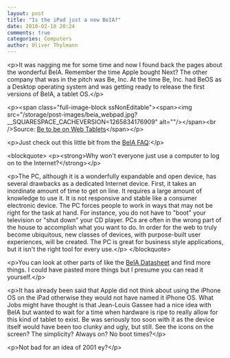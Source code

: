 ```yaml
---
layout: post
title: "Is the iPad just a new BeIA?"
date: 2010-02-10 20:24
comments: true
categories: Computers
author: Oliver Thylmann
---
```






&lt;p&gt;It was nagging me for some time and now I found back the pages about the wonderful BeIA. Remember the time Apple bought Next? The other company that was in the pitch was Be, Inc. At the time Be, Inc. had BeOS as a Desktop operating system and was getting ready to release the first versions of BeIA, a tablet OS.&lt;/p&gt;

&lt;p&gt;&lt;span class=&quot;full-image-block ssNonEditable&quot;&gt;&lt;span&gt;&lt;img src=&quot;/storage/post-images/beia_webpad.jpg?__SQUARESPACE_CACHEVERSION=1265834176909&quot; alt=&quot;&quot;/&gt;&lt;/span&gt;&lt;br /&gt;Source: [Be to be on Web Tablets](http://www.geek.com/articles/news/be-to-be-on-web-tablets-20000810/)&lt;/span&gt;&lt;/p&gt;

&lt;p&gt;Just check out this little bit from the [BeIA FAQ](http://web.archive.org/web/20010608092643/www.be.com/products/beiafaq.html):&lt;/p&gt;

&lt;blockquote&gt;
  &lt;p&gt;&lt;strong&gt;Why won't everyone just use a computer to log on to the Internet?&lt;/strong&gt;&lt;/p&gt;
  
  &lt;p&gt;The PC, although it is a wonderfully expandable and open device, has several drawbacks as a dedicated Internet device. First, it takes an inordinate amount of time to get on line. It requires a large amount of knowledge to use it. It is not responsive and stable like a consumer electronic device. The PC forces people to work in ways that may not be right for the task at hand. For instance, you do not have to &quot;boot&quot; your television or &quot;shut down&quot; your CD player. PCs are often in the wrong part of the house to accomplish what you want to do. In order for the web to truly become ubiquitous, new classes of devices, with purpose-built user experiences, will be created. The PC is great for business style applications, but it isn't the right tool for every use.&lt;/p&gt;
&lt;/blockquote&gt;

&lt;p&gt;You can look at other parts of like the [BeIA Datasheet](http://web.archive.org/web/20010602203842/http://www.be.com/products/beiadatasheet.html) and find more things. I could have pasted more things but I presume you can read it yourself.&lt;/p&gt;

&lt;p&gt;It has already been said that Apple did not think about using the iPhone OS on the iPad otherwise they would not have named it iPhone OS. What Jobs might have thought is that Jean-Louis Gassee had a nice idea with BeIA but wanted to wait for a time when hardware is ripe to really allow for this kind of tablet to exist. Be was seriously too soon with it as the device itself would have been too clunky and ugly, but still. See the icons on the screen? The simplicity? Always on? No boot times?&lt;/p&gt;

&lt;p&gt;Not bad for an idea of 2001 ey?&lt;/p&gt;



